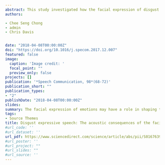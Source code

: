 ```yaml
---
abstract: This study investigated how the facial expression of disgust may affect the acoustics of speech. In terms of a pathogen avoidance mechanism, the expression of disgust would seem to require speech to be produced with a smaller mouth opening than neutral speech, hence lowering the formant frequencies. This hypothesis was tested by comparing how lip configuration (i.e., height, width and size of the lip area), fundamental frequency (F0) and the formants (F1 and F2) of the vowels (Image 1, Image 2, Image 3, Image 4, Image 5) changed when produced in neutral or disgust expressions. The vowels were extracted from 50 Cantonese sentences spoken by 10 (5 male) talkers; produced once in disgust and once more in a neutral tone of voice. The results support the notion that the facial expression of emotions may have a role in shaping the acoustic properties of the vocal expressions of emotions. Mixed effects logistic regression models revealed that in disgust, vowels were produced with lower lip height, lower F1, F2, and higher F0 than neutral speech.
authors:

- Chee Seng Chong
- admin
- Chris Davis


date: "2018-04-08T00:00:00Z"
doi: "https://doi.org/10.1016/j.specom.2017.12.007"
featured: false
image:
  caption: 'Image credit: '
  focal_point: ""
  preview_only: false
projects: []
publication: '*Speech Communication, 98*(68-72)'
publication_short: ""
publication_types:
- "2"
publishDate: "2018-04-08T00:00:00Z"
slides: 
summary: The facial expression of emotions may have a role in shaping the acoustic properties of the vocal expressions of emotions.
tags:
- Source Themes
title: Disgust expressive speech: The acoustic consequences of the facial expression of emotion
#url_code: ''
#url_dataset: ''
url_pdf: https://www.sciencedirect.com/science/article/abs/pii/S0167639317300420
#url_poster: ''
#url_project: ""
#url_slides: ""
#url_source: ''
---
```


